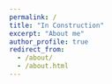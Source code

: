 ```yaml
---
permalink: /
title: "In Construction"
excerpt: "About me"
author_profile: true
redirect_from: 
  - /about/
  - /about.html
---
```



